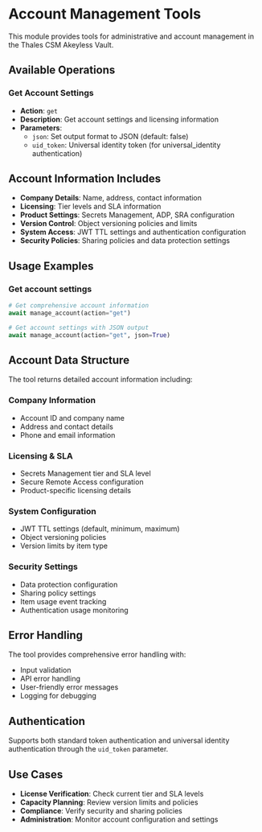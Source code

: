 # Account Management Tools

This module provides tools for administrative and account management in the Thales CSM Akeyless Vault.

## Available Operations

### Get Account Settings
- **Action**: `get`
- **Description**: Get account settings and licensing information
- **Parameters**:
  - `json`: Set output format to JSON (default: false)
  - `uid_token`: Universal identity token (for universal_identity authentication)

## Account Information Includes

- **Company Details**: Name, address, contact information
- **Licensing**: Tier levels and SLA information
- **Product Settings**: Secrets Management, ADP, SRA configuration
- **Version Control**: Object versioning policies and limits
- **System Access**: JWT TTL settings and authentication configuration
- **Security Policies**: Sharing policies and data protection settings

## Usage Examples

### Get account settings
```python
# Get comprehensive account information
await manage_account(action="get")

# Get account settings with JSON output
await manage_account(action="get", json=True)
```

## Account Data Structure

The tool returns detailed account information including:

### **Company Information**
- Account ID and company name
- Address and contact details
- Phone and email information

### **Licensing & SLA**
- Secrets Management tier and SLA level
- Secure Remote Access configuration
- Product-specific licensing details

### **System Configuration**
- JWT TTL settings (default, minimum, maximum)
- Object versioning policies
- Version limits by item type

### **Security Settings**
- Data protection configuration
- Sharing policy settings
- Item usage event tracking
- Authentication usage monitoring

## Error Handling

The tool provides comprehensive error handling with:
- Input validation
- API error handling
- User-friendly error messages
- Logging for debugging

## Authentication

Supports both standard token authentication and universal identity authentication through the `uid_token` parameter.

## Use Cases

- **License Verification**: Check current tier and SLA levels
- **Capacity Planning**: Review version limits and policies
- **Compliance**: Verify security and sharing policies
- **Administration**: Monitor account configuration and settings 